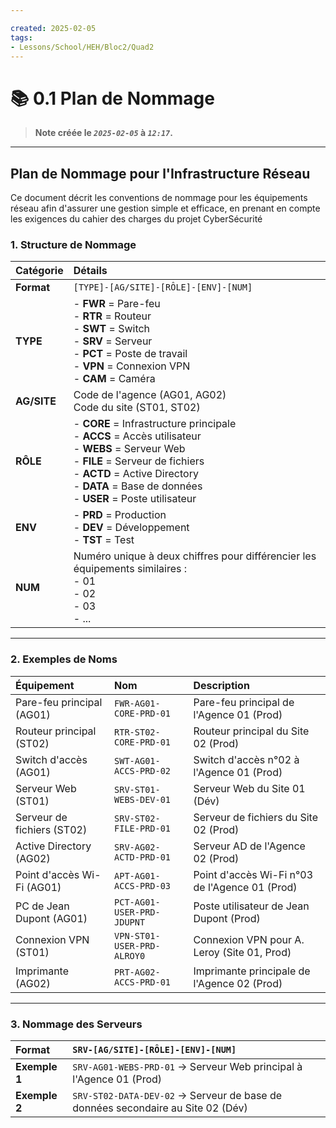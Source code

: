 ```yaml
---

created: 2025-02-05
tags:
- Lessons/School/HEH/Bloc2/Quad2
---
```

# 📚 0.1 Plan de Nommage

> **Note créée le _`2025-02-05`_ à _`12:17`_.**

---

## Plan de Nommage pour l'Infrastructure Réseau

Ce document décrit les conventions de nommage pour les équipements réseau afin d'assurer une gestion simple et efficace, en prenant en compte les exigences du cahier des charges du projet CyberSécurité

### 1. Structure de Nommage

| **Catégorie** | **Détails**                                                                                                                                                                                                                                       |
| :------------ | :------------------------------------------------------------------------------------------------------------------------------------------------------------------------------------------------------------------------------------------------ |
| **Format**    | `[TYPE]-[AG/SITE]-[RÔLE]-[ENV]-[NUM]`                                                                                                                                                                                                             |
| **TYPE**      | - **FWR** = Pare-feu <br>- **RTR** = Routeur <br>- **SWT** = Switch <br>- **SRV** = Serveur <br>- **PCT** = Poste de travail <br>- **VPN** = Connexion VPN <br>- **CAM** = Caméra                                                                 |
| **AG/SITE**   | Code de l'agence (AG01, AG02) <br>Code du site (ST01, ST02)                                                                                                                                                                                       |
| **RÔLE**      | - **CORE** = Infrastructure principale <br>- **ACCS** = Accès utilisateur <br>- **WEBS** = Serveur Web <br>- **FILE** = Serveur de fichiers <br>- **ACTD** = Active Directory <br>- **DATA** = Base de données <br>- **USER** = Poste utilisateur |
| **ENV**       | - **PRD** = Production <br>- **DEV** = Développement <br>- **TST** = Test                                                                                                                                                                         |
| **NUM**       | Numéro unique à deux chiffres pour différencier les équipements similaires : <br>- 01 <br>- 02 <br>- 03 <br>- ...                                                                                                                                 |

---
<div style="break-after: page;"></div>

### 2. Exemples de Noms

|**Équipement**|**Nom**|**Description**|
|:--|:--|:--|
|Pare-feu principal (AG01)|`FWR-AG01-CORE-PRD-01`|Pare-feu principal de l'Agence 01 (Prod)|
|Routeur principal (ST02)|`RTR-ST02-CORE-PRD-01`|Routeur principal du Site 02 (Prod)|
|Switch d'accès (AG01)|`SWT-AG01-ACCS-PRD-02`|Switch d'accès n°02 à l'Agence 01 (Prod)|
|Serveur Web (ST01)|`SRV-ST01-WEBS-DEV-01`|Serveur Web du Site 01 (Dév)|
|Serveur de fichiers (ST02)|`SRV-ST02-FILE-PRD-01`|Serveur de fichiers du Site 02 (Prod)|
|Active Directory (AG02)|`SRV-AG02-ACTD-PRD-01`|Serveur AD de l'Agence 02 (Prod)|
|Point d'accès Wi-Fi (AG01)|`APT-AG01-ACCS-PRD-03`|Point d'accès Wi-Fi n°03 de l'Agence 01 (Prod)|
|PC de Jean Dupont (AG01)|`PCT-AG01-USER-PRD-JDUPNT`|Poste utilisateur de Jean Dupont (Prod)|
|Connexion VPN (ST01)|`VPN-ST01-USER-PRD-ALROY0`|Connexion VPN pour A. Leroy (Site 01, Prod)|
|Imprimante (AG02)|`PRT-AG02-ACCS-PRD-01`|Imprimante principale de l'Agence 02 (Prod)|

---

### 3. Nommage des Serveurs

| **Format**    | `SRV-[AG/SITE]-[RÔLE]-[ENV]-[NUM]`                                              |
| :------------ | :------------------------------------------------------------------------------ |
| **Exemple 1** | `SRV-AG01-WEBS-PRD-01` → Serveur Web principal à l'Agence 01 (Prod)             |
| **Exemple 2** | `SRV-ST02-DATA-DEV-02` → Serveur de base de données secondaire au Site 02 (Dév) |
